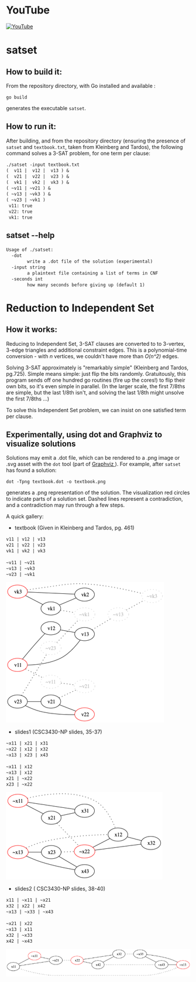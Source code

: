 # YouTube

[![YouTube](https://img.youtube.com/vi/XdQCL0HmNL4/0.jpg)](https://www.youtube.com/watch?v=XdQCL0HmNL4)

# satset

## How to build it:
From the repository directory, with Go installed and available :
```
go build
```
generates the executable `satset`.

## How to run it:

After building, and from the repository directory (ensuring the presence of `satset` and `textbook.txt`, taken from Kleinberg and Tardos), the following command solves a 3-SAT problem, for one term per clause:
```
./satset -input textbook.txt
(  v11 |  v12 |  v13 ) &
(  v21 |  v22 |  v23 ) &
(  vk1 |  vk2 |  vk3 ) &
( ~v11 | ~v21 ) &
( ~v13 | ~vk3 ) &
( ~v23 | ~vk1 )
 v11: true
 v22: true
 vk1: true
```

## satset --help

```
Usage of ./satset:
  -dot
    	write a .dot file of the solution (experimental)
  -input string
    	a plaintext file containing a list of terms in CNF
  -seconds int
    	how many seconds before giving up (default 1)
```

# Reduction to Independent Set

## How it works:

Reducing to Independent Set, 3-SAT clauses are converted to to 3-vertex, 3-edge triangles and additional constraint edges. This is a polynomial-time conversion - with *n* vertices, we couldn't have more than *O(n^2)* edges.

Solving 3-SAT approximately is "remarkably simple" (Kleinberg and Tardos, pg.725). Simple means simple: just flip the bits randomly. Gratuitously, this program sends off one hundred go routines (fire up the cores!) to flip their own bits, so it's even simple in parallel. (In the larger scale, the first 7/8ths are simple, but the last 1/8th isn't, and solving the last 1/8th might unsolve the first 7/8ths ...)

To solve this Independent Set problem, we can insist on one satisfied term per clause.

## Experimentally, using dot and Graphviz to visualize solutions
Solutions may emit a .dot file, which can be rendered to a .png image or .svg asset with the `dot` tool (part of [ Graphviz ]( https://graphviz.org )). For example, after `satset` has found a solution:
```
dot -Tpng textbook.dot -o textbook.png
```
generates a .png representation of the solution. The visualization red circles to indicate parts of a solution set. Dashed lines represent a contradiction, and a contradiction may run through a few steps.

A quick gallery:

- textbook (Given in Kleinberg and Tardos, pg. 461)
```
v11 | v12 | v13
v21 | v22 | v23
vk1 | vk2 | vk3

~v11 | ~v21
~v13 | ~vk3
~v23 | ~vk1
```
![ textbook ]( textbook.png?raw=true )

- slides1 (CSC3430-NP slides, 35-37)
```
~x11 | x21 | x31
~x22 | x12 | x32
~x13 | x23 | x43

~x11 | x12
~x13 | x12
x21 | ~x22
x23 | ~x22
```
![ slides1 ]( slides1.png?raw=true )

- slides2 ( CSC3430-NP slides, 38-40)
```
x11 | ~x11 | ~x21
x32 | x22 | x42
~x13 | ~x33 | ~x43

~x21 | x22
~x13 | x11
x32 | ~x33
x42 | ~x43
```
![ slides2 ]( slides2.png?raw=true )